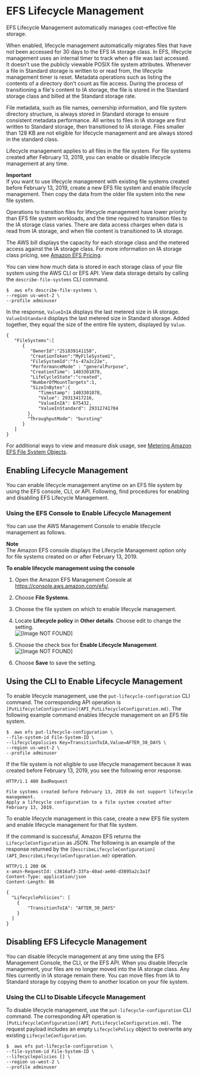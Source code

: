 # EFS Lifecycle Management<a name="lifecycle-management-efs"></a>

EFS Lifecycle Management automatically manages cost\-effective file storage\.

When enabled, lifecycle management automatically migrates files that have not been accessed for 30 days to the EFS IA storage class\. In EFS, lifecycle management uses an internal timer to track when a file was last accessed\. It doesn't use the publicly viewable POSIX file system attributes\. Whenever a file in Standard storage is written to or read from, the lifecycle management timer is reset\. Metadata operations such as listing the contents of a directory don't count as file access\. During the process of transitioning a file's content to IA storage, the file is stored in the Standard storage class and billed at the Standard storage rate\.

File metadata, such as file names, ownership information, and file system directory structure, is always stored in Standard storage to ensure consistent metadata performance\. All writes to files in IA storage are first written to Standard storage, then transitioned to IA storage\. Files smaller than 128 KB are not eligible for lifecycle management and are always stored in the standard class\.

Lifecycle management applies to all files in the file system\. For file systems created after February 13, 2019, you can enable or disable lifecycle management at any time\.

**Important**  
If you want to use lifecycle management with existing file systems created before February 13, 2019, create a new EFS file system and enable lifecycle management\. Then copy the data from the older file system into the new file system\.

Operations to transition files for lifecycle management have lower priority than EFS file system workloads, and the time required to transition files to the IA storage class varies\. There are data access charges when data is read from IA storage, and when file content is transitioned to IA storage\. 

The AWS bill displays the capacity for each storage class and the metered access against the IA storage class\. For more information on IA storage class pricing, see [Amazon EFS Pricing](https://aws.amazon.com/efs/pricing)\.

You can view how much data is stored in each storage class of your file system using the AWS CLI or EFS API\. View data storage details by calling the `describe-file-systems` CLI command\.

```
$  aws efs describe-file-systems \
--region us-west-2 \
--profile adminuser
```

In the response, `ValueInIA` displays the last metered size in IA storage\. `ValueInStandard` displays the last metered size in Standard storage\. Added together, they equal the size of the entire file system, displayed by `Value`\.

```
{
   "FileSystems":[
      {
         "OwnerId":"251839141158",
         "CreationToken":"MyFileSystem1",
         "FileSystemId":"fs-47a2c22e",
         "PerformanceMode" : "generalPurpose",
         "CreationTime": 1403301078,
         "LifeCycleState":"created",
         "NumberOfMountTargets":1,
         "SizeInBytes":{
            "Timestamp": 1403301078,
            "Value": 29313417216,
            "ValueInIA": 675432,
            "ValueInStandard": 29312741784
        },
        "ThroughputMode": "bursting"
      }
   ]
}
```

For additional ways to view and measure disk usage, see [Metering Amazon EFS File System Objects](metered-sizes.md#metered-sizes-fs-objects)\.

## Enabling Lifecycle Management<a name="enable-lifecycle-management"></a>

You can enable lifecycle management anytime on an EFS file system by using the EFS console, CLI, or API\. Following, find procedures for enabling and disabling EFS Lifecycle Management\.

### Using the EFS Console to Enable Lifecycle Management<a name="enable-lifecycle-console"></a>

You can use the AWS Management Console to enable lifecycle management as follows\.

**Note**  
The Amazon EFS console displays the Lifecycle Management option only for file systems created on or after February 13, 2019\.

**To enable lifecycle management using the console**

1. Open the Amazon EFS Management Console at [https://console\.aws\.amazon\.com/efs/](https://console.aws.amazon.com/efs/)\.

1. Choose **File Systems**\.

1. Choose the file system on which to enable lifecycle management\.

1. Locate **Lifecycle policy** in **Other details**\. Choose edit to change the setting\.  
![\[Image NOT FOUND\]](http://docs.aws.amazon.com/efs/latest/ug/images/enable_disable_lifecycle_mgt_existing.png)

1. Choose the check box for **Enable Lifecycle Management**\.  
![\[Image NOT FOUND\]](http://docs.aws.amazon.com/efs/latest/ug/images/lifecycle_change.png)

1. Choose **Save** to save the setting\.

## Using the CLI to Enable Lifecycle Management<a name="enable-lifecycle-cli"></a>

To enable lifecycle management, use the `put-lifecycle-configuration` CLI command\. The corresponding API operation is `[PutLifecycleConfiguration](API_PutLifecycleConfiguration.md)`\. The following example command enables lifecycle management on an EFS file system\. 

```
$  aws efs put-lifecycle-configuration \
--file-system-id File-System-ID \
--lifecyclepolicies Key=TransitionToIA,Value=AFTER_30_DAYS \
--region us-west-2 \
--profile adminuser
```

If the file system is not eligible to use lifecycle management because it was created before February 13, 2019, you see the following error response\.

```
HTTP/1.1 400 BadRequest 

File systems created before February 13, 2019 do not support lifecycle management. 
Apply a lifecycle configuration to a file system created after February 13, 2019.
```

To enable lifecycle management in this case, create a new EFS file system and enable lifecycle management for that file system\.

If the command is successful, Amazon EFS returns the `LifecycleConfiguration` as JSON\. The following is an example of the response returned by the `[DescribeLifecycleConfiguration](API_DescribeLifecycleConfiguration.md)` operation\.

```
HTTP/1.1 200 OK 
x-amzn-RequestId: c3616af3-33fa-40ad-ae0d-d3895a2c3a1f
Content-Type: application/json
Content-Length: 86

{
  "LifecyclePolicies": [
    {
        "TransitionToIA": "AFTER_30_DAYS"
    }
  ]
}
```

## Disabling EFS Lifecycle Management<a name="disable-lifecycle-mgnt"></a>

You can disable lifecycle management at any time using the EFS Management Console, the CLI, or the EFS API\. When you disable lifecycle management, your files are no longer moved into the IA storage class\. Any files currently in IA storage remain there\. You can move files from IA to Standard storage by copying them to another location on your file system\. 

### Using the CLI to Disable Lifecycle Management<a name="disable-lifecycle-cli"></a>

To disable lifecycle management, use the `put-lifecycle-configuration` CLI command\. The corresponding API operation is `[PutLifecycleConfiguration](API_PutLifecycleConfiguration.md)`\. The request payload includes an empty `LifecyclePolicy` object to overwrite any existing `LifecycleConfiguration`\.

```
$  aws efs put-lifecycle-configuration \
--file-system-id File-System-ID \
--lifecyclepolicies [] \
--region us-west-2 \
--profile adminuser
```
